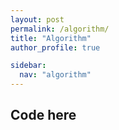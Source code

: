 ```yaml
--- 
layout: post 
permalink: /algorithm/
title: "Algorithm"
author_profile: true

sidebar:
  nav: "algorithm"
---
```


## Code here
